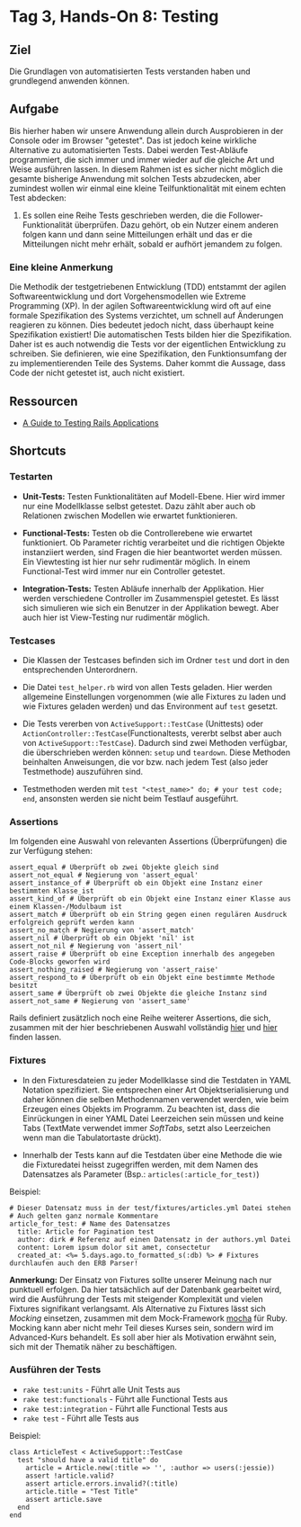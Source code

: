 # Tag 3, Hands-On 8: Testing

## Ziel

Die Grundlagen von automatisierten Tests verstanden haben und grundlegend anwenden können.

## Aufgabe

Bis hierher haben wir unsere Anwendung allein durch Ausprobieren in der
Console oder im Browser "getestet". Das ist jedoch keine wirkliche Alternative
zu automatisierten Tests. Dabei werden Test-Abläufe programmiert, die sich
immer und immer wieder auf die gleiche Art und Weise ausführen lassen. In
diesem Rahmen ist es sicher nicht möglich die gesamte bisherige Anwendung mit
solchen Tests abzudecken, aber zumindest wollen wir einmal eine kleine
Teilfunktionalität mit einem echten Test abdecken:

1. Es sollen eine Reihe Tests geschrieben werden, die die
Follower-Funktionalität überprüfen. Dazu gehört, ob ein Nutzer einem anderen
folgen kann und dann seine Mitteilungen erhält und das er die Mitteilungen
nicht mehr erhält, sobald er aufhört jemandem zu folgen.

### Eine kleine Anmerkung

Die Methodik der testgetriebenen Entwicklung (TDD) entstammt der agilen
Softwareentwicklung und dort Vorgehensmodellen wie Extreme Programming (XP).
In der agilen Softwareentwicklung wird oft auf eine formale Spezifikation des
Systems verzichtet, um schnell auf Änderungen reagieren zu können. Dies
bedeutet jedoch nicht, dass überhaupt keine Spezifikation existiert! Die
automatischen Tests bilden hier die Spezifikation. Daher ist es auch notwendig
die Tests vor der eigentlichen Entwicklung zu schreiben. Sie definieren, wie
eine Spezifikation, den Funktionsumfang der zu implementierenden Teile des
Systems. Daher kommt die Aussage, dass Code der nicht getestet ist, auch nicht
existiert.

## Ressourcen

* [A Guide to Testing Rails Applications](http://guides.rails.info/testing.html "A Guide to Testing Rails Applications")

## Shortcuts

### Testarten

* **Unit-Tests:** Testen Funktionalitäten auf Modell-Ebene. Hier wird immer
  nur eine Modellklasse selbst getestet. Dazu zählt aber auch ob Relationen
  zwischen Modellen wie erwartet funktionieren.

* **Functional-Tests:** Testen ob die Controllerebene wie erwartet
  funktioniert. Ob Parameter richtig verarbeitet und die richtigen Objekte
  instanziiert werden, sind Fragen die hier beantwortet werden müssen. Ein
  Viewtesting ist hier nur sehr rudimentär möglich. In einem Functional-Test
  wird immer nur ein Controller getestet.

* **Integration-Tests:** Testen Abläufe innerhalb der Applikation. Hier werden
  verschiedene Controller im Zusammenspiel getestet. Es lässt sich simulieren
  wie sich ein Benutzer in der Applikation bewegt. Aber auch hier ist
  View-Testing nur rudimentär möglich.

### Testcases

* Die Klassen der Testcases befinden sich im Ordner `test` und dort in den
  entsprechenden Unterordnern.

* Die Datei `test_helper.rb` wird von allen Tests geladen. Hier werden
  allgemeine Einstellungen vorgenommen (wie alle Fixtures zu laden und wie
  Fixtures geladen werden) und das Environment auf `test` gesetzt.

* Die Tests vererben von `ActiveSupport::TestCase` (Unittests) oder
  `ActionController::TestCase`(Functionaltests, vererbt selbst aber auch von
  `ActiveSupport::TestCase`). Dadurch sind zwei Methoden verfügbar,
  die überschrieben werden können: `setup` und `teardown`. Diese Methoden
  beinhalten Anweisungen, die vor bzw. nach jedem Test (also jeder
  Testmethode) auszuführen sind.

* Testmethoden werden mit `test "<test_name>" do; # your test code; end`,
  ansonsten werden sie nicht beim Testlauf ausgeführt.

### Assertions

Im folgenden eine Auswahl von relevanten Assertions (Überprüfungen) die zur
Verfügung stehen:

    assert_equal # Überprüft ob zwei Objekte gleich sind
    assert_not_equal # Negierung von 'assert_equal'
    assert_instance_of # Überprüft ob ein Objekt eine Instanz einer bestimmten Klasse ist
    assert_kind_of # Überprüft ob ein Objekt eine Instanz einer Klasse aus einem Klassen-/Modulbaum ist
    assert_match # Überprüft ob ein String gegen einen regulären Ausdruck erfolgreich geprüft werden kann
    assert_no_match # Negierung von 'assert_match'
    assert_nil # Überprüft ob ein Objekt 'nil' ist
    assert_not_nil # Negierung von 'assert_nil'
    assert_raise # Überprüft ob eine Exception innerhalb des angegeben Code-Blocks geworfen wird
    assert_nothing_raised # Negierung von 'assert_raise'
    assert_respond_to # Überprüft ob ein Objekt eine bestimmte Methode besitzt
    assert_same # Überprüft ob zwei Objekte die gleiche Instanz sind
    assert_not_same # Negierung von 'assert_same'

Rails definiert zusätzlich noch eine Reihe weiterer Assertions, die sich,
zusammen mit der hier beschriebenen Auswahl vollständig
[hier](http://guides.rails.info/testing.html#assertions-available "Available
Assertions") und
[hier](http://guides.rails.info/testing.html#rails-specific-assertions "Rails
specific Assertions") finden lassen.

### Fixtures

* In den Fixturesdateien zu jeder Modellklasse sind die Testdaten in YAML
  Notation spezifiziert. Sie entsprechen einer Art Objektserialisierung und
  daher können die selben Methodennamen verwendet werden, wie beim Erzeugen
  eines Objekts im Programm. Zu beachten ist, dass die Einrückungen in einer
  YAML Datei Leerzeichen sein müssen und keine Tabs (TextMate verwendet immer
  *SoftTabs*, setzt also Leerzeichen wenn man die Tabulatortaste drückt).

* Innerhalb der Tests kann auf die Testdaten über eine Methode die wie die
  Fixturedatei heisst zugegriffen werden, mit dem Namen des Datensatzes als
  Parameter (Bsp.: `articles(:article_for_test)`)

Beispiel:

    # Dieser Datensatz muss in der test/fixtures/articles.yml Datei stehen
    # Auch gelten ganz normale Kommentare
    article_for_test: # Name des Datensatzes
      title: Article for Pagination test
      author: dirk # Referenz auf einen Datensatz in der authors.yml Datei
      content: Lorem ipsum dolor sit amet, consectetur 
      created_at: <%= 5.days.ago.to_formatted_s(:db) %> # Fixtures durchlaufen auch den ERB Parser!

**Anmerkung:** Der Einsatz von Fixtures sollte unserer Meinung nach nur
punktuell erfolgen. Da hier tatsächlich auf der Datenbank gearbeitet wird,
wird die Ausführung der Tests mit steigender Komplexität und vielen Fixtures
signifikant verlangsamt. Als Alternative zu Fixtures lässt sich *Mocking*
einsetzen, zusammen mit dem Mock-Framework [mocha](http://mocha.rubyforge.org/
"Mocha 0.9.8") für Ruby. Mocking kann aber nicht mehr Teil dieses Kurses sein,
sondern wird im Advanced-Kurs behandelt. Es soll aber hier als Motivation
erwähnt sein, sich mit der Thematik näher zu beschäftigen.

### Ausführen der Tests

* `rake test:units` - Führt alle Unit Tests aus
* `rake test:functionals` - Führt alle Functional Tests aus
* `rake test:integration` - Führt alle Functional Tests aus
* `rake test` - Führt alle Tests aus

Beispiel:
    
    class ArticleTest < ActiveSupport::TestCase
      test "should have a valid title" do
        article = Article.new(:title => '', :author => users(:jessie))
        assert !article.valid?
        assert article.errors.invalid?(:title)
        article.title = "Test Title"
        assert article.save
      end
    end